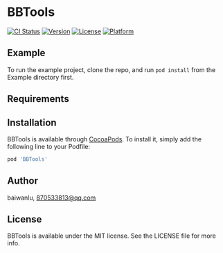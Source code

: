 # BBTools

[![CI Status](https://img.shields.io/travis/baiwanlu/BBTools.svg?style=flat)](https://travis-ci.org/baiwanlu/BBTools)
[![Version](https://img.shields.io/cocoapods/v/BBTools.svg?style=flat)](https://cocoapods.org/pods/BBTools)
[![License](https://img.shields.io/cocoapods/l/BBTools.svg?style=flat)](https://cocoapods.org/pods/BBTools)
[![Platform](https://img.shields.io/cocoapods/p/BBTools.svg?style=flat)](https://cocoapods.org/pods/BBTools)

## Example

To run the example project, clone the repo, and run `pod install` from the Example directory first.

## Requirements

## Installation

BBTools is available through [CocoaPods](https://cocoapods.org). To install
it, simply add the following line to your Podfile:

```ruby
pod 'BBTools'
```

## Author

baiwanlu, 870533813@qq.com

## License

BBTools is available under the MIT license. See the LICENSE file for more info.

